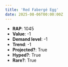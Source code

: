 ```yaml
---
title: 'Red Fabergé Egg'
date: 2025-08-06T00:00:00Z
---
```

- **RAP**: 1045
- **Value**: -1
- **Demand level**: -1
- **Trend**: -1
- **Projected?**: True
- **Hyped?**: True
- **Rare?**: True
